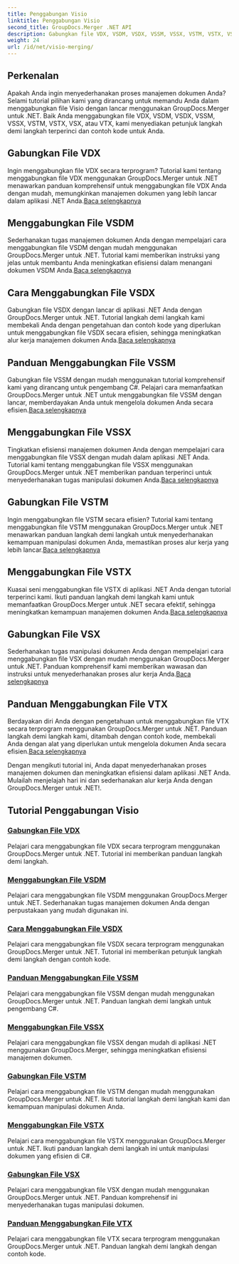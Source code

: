 ```yaml
---
title: Penggabungan Visio
linktitle: Penggabungan Visio
second_title: GroupDocs.Merger .NET API
description: Gabungkan file VDX, VSDM, VSDX, VSSM, VSSX, VSTM, VSTX, VSX, VTX dengan mudah menggunakan GroupDocs.Merger untuk .NET. Tutorial langkah demi langkah untuk penggabungan dokumen yang lancar.
weight: 24
url: /id/net/visio-merging/
---
```


## Perkenalan

Apakah Anda ingin menyederhanakan proses manajemen dokumen Anda? Selami tutorial pilihan kami yang dirancang untuk memandu Anda dalam menggabungkan file Visio dengan lancar menggunakan GroupDocs.Merger untuk .NET. Baik Anda menggabungkan file VDX, VSDM, VSDX, VSSM, VSSX, VSTM, VSTX, VSX, atau VTX, kami menyediakan petunjuk langkah demi langkah terperinci dan contoh kode untuk Anda.

## Gabungkan File VDX

 Ingin menggabungkan file VDX secara terprogram? Tutorial kami tentang menggabungkan file VDX menggunakan GroupDocs.Merger untuk .NET menawarkan panduan komprehensif untuk menggabungkan file VDX Anda dengan mudah, memungkinkan manajemen dokumen yang lebih lancar dalam aplikasi .NET Anda.[Baca selengkapnya](./merge-vdx-files/)

## Menggabungkan File VSDM

Sederhanakan tugas manajemen dokumen Anda dengan mempelajari cara menggabungkan file VSDM dengan mudah menggunakan GroupDocs.Merger untuk .NET. Tutorial kami memberikan instruksi yang jelas untuk membantu Anda meningkatkan efisiensi dalam menangani dokumen VSDM Anda.[Baca selengkapnya](./merging-vsdm-files/)

## Cara Menggabungkan File VSDX

 Gabungkan file VSDX dengan lancar di aplikasi .NET Anda dengan GroupDocs.Merger untuk .NET. Tutorial langkah demi langkah kami membekali Anda dengan pengetahuan dan contoh kode yang diperlukan untuk menggabungkan file VSDX secara efisien, sehingga meningkatkan alur kerja manajemen dokumen Anda.[Baca selengkapnya](./how-to-merge-vsdx-files/)

## Panduan Menggabungkan File VSSM

 Gabungkan file VSSM dengan mudah menggunakan tutorial komprehensif kami yang dirancang untuk pengembang C#. Pelajari cara memanfaatkan GroupDocs.Merger untuk .NET untuk menggabungkan file VSSM dengan lancar, memberdayakan Anda untuk mengelola dokumen Anda secara efisien.[Baca selengkapnya](./guide-merging-vssm-files/)

## Menggabungkan File VSSX

Tingkatkan efisiensi manajemen dokumen Anda dengan mempelajari cara menggabungkan file VSSX dengan mudah dalam aplikasi .NET Anda. Tutorial kami tentang menggabungkan file VSSX menggunakan GroupDocs.Merger untuk .NET memberikan panduan terperinci untuk menyederhanakan tugas manipulasi dokumen Anda.[Baca selengkapnya](./merging-vssx-files/)

## Gabungkan File VSTM

 Ingin menggabungkan file VSTM secara efisien? Tutorial kami tentang menggabungkan file VSTM menggunakan GroupDocs.Merger untuk .NET menawarkan panduan langkah demi langkah untuk menyederhanakan kemampuan manipulasi dokumen Anda, memastikan proses alur kerja yang lebih lancar.[Baca selengkapnya](./merge-vstm-files/)

## Menggabungkan File VSTX

 Kuasai seni menggabungkan file VSTX di aplikasi .NET Anda dengan tutorial terperinci kami. Ikuti panduan langkah demi langkah kami untuk memanfaatkan GroupDocs.Merger untuk .NET secara efektif, sehingga meningkatkan kemampuan manajemen dokumen Anda.[Baca selengkapnya](./merging-vstx-files/)

## Gabungkan File VSX

Sederhanakan tugas manipulasi dokumen Anda dengan mempelajari cara menggabungkan file VSX dengan mudah menggunakan GroupDocs.Merger untuk .NET. Panduan komprehensif kami memberikan wawasan dan instruksi untuk menyederhanakan proses alur kerja Anda.[Baca selengkapnya](./merge-vsx-files/)

## Panduan Menggabungkan File VTX

 Berdayakan diri Anda dengan pengetahuan untuk menggabungkan file VTX secara terprogram menggunakan GroupDocs.Merger untuk .NET. Panduan langkah demi langkah kami, ditambah dengan contoh kode, membekali Anda dengan alat yang diperlukan untuk mengelola dokumen Anda secara efisien.[Baca selengkapnya](./guide-merging-vtx-files/)

Dengan mengikuti tutorial ini, Anda dapat menyederhanakan proses manajemen dokumen dan meningkatkan efisiensi dalam aplikasi .NET Anda. Mulailah menjelajah hari ini dan sederhanakan alur kerja Anda dengan GroupDocs.Merger untuk .NET!.
## Tutorial Penggabungan Visio
### [Gabungkan File VDX](./merge-vdx-files/)
Pelajari cara menggabungkan file VDX secara terprogram menggunakan GroupDocs.Merger untuk .NET. Tutorial ini memberikan panduan langkah demi langkah.
### [Menggabungkan File VSDM](./merging-vsdm-files/)
Pelajari cara menggabungkan file VSDM menggunakan GroupDocs.Merger untuk .NET. Sederhanakan tugas manajemen dokumen Anda dengan perpustakaan yang mudah digunakan ini.
### [Cara Menggabungkan File VSDX](./how-to-merge-vsdx-files/)
Pelajari cara menggabungkan file VSDX secara terprogram menggunakan GroupDocs.Merger untuk .NET. Tutorial ini memberikan petunjuk langkah demi langkah dengan contoh kode.
### [Panduan Menggabungkan File VSSM](./guide-merging-vssm-files/)
Pelajari cara menggabungkan file VSSM dengan mudah menggunakan GroupDocs.Merger untuk .NET. Panduan langkah demi langkah untuk pengembang C#.
### [Menggabungkan File VSSX](./merging-vssx-files/)
Pelajari cara menggabungkan file VSSX dengan mudah di aplikasi .NET menggunakan GroupDocs.Merger, sehingga meningkatkan efisiensi manajemen dokumen.
### [Gabungkan File VSTM](./merge-vstm-files/)
Pelajari cara menggabungkan file VSTM dengan mudah menggunakan GroupDocs.Merger untuk .NET. Ikuti tutorial langkah demi langkah kami dan kemampuan manipulasi dokumen Anda.
### [Menggabungkan File VSTX](./merging-vstx-files/)
Pelajari cara menggabungkan file VSTX menggunakan GroupDocs.Merger untuk .NET. Ikuti panduan langkah demi langkah ini untuk manipulasi dokumen yang efisien di C#.
### [Gabungkan File VSX](./merge-vsx-files/)
Pelajari cara menggabungkan file VSX dengan mudah menggunakan GroupDocs.Merger untuk .NET. Panduan komprehensif ini menyederhanakan tugas manipulasi dokumen.
### [Panduan Menggabungkan File VTX](./guide-merging-vtx-files/)
Pelajari cara menggabungkan file VTX secara terprogram menggunakan GroupDocs.Merger untuk .NET. Panduan langkah demi langkah dengan contoh kode.